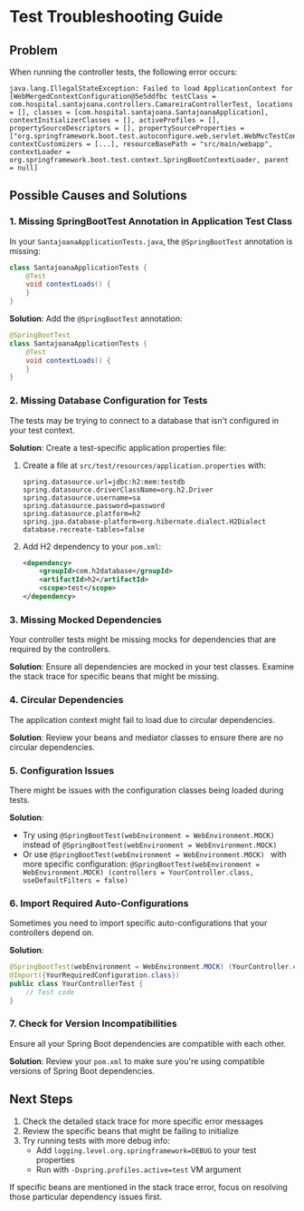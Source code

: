 # Test Troubleshooting Guide

## Problem

When running the controller tests, the following error occurs:

```
java.lang.IllegalStateException: Failed to load ApplicationContext for [WebMergedContextConfiguration@5e5ddfbc testClass = com.hospital.santajoana.controllers.CamareiraControllerTest, locations = [], classes = [com.hospital.santajoana.SantajoanaApplication], contextInitializerClasses = [], activeProfiles = [], propertySourceDescriptors = [], propertySourceProperties = ["org.springframework.boot.test.autoconfigure.web.servlet.WebMvcTestContextBootstrapper=true"], contextCustomizers = [...], resourceBasePath = "src/main/webapp", contextLoader = org.springframework.boot.test.context.SpringBootContextLoader, parent = null]
```

## Possible Causes and Solutions

### 1. Missing SpringBootTest Annotation in Application Test Class

In your `SantajoanaApplicationTests.java`, the `@SpringBootTest` annotation is missing:

```java
class SantajoanaApplicationTests {
    @Test
    void contextLoads() {
    }
}
```

**Solution**: Add the `@SpringBootTest` annotation:

```java
@SpringBootTest
class SantajoanaApplicationTests {
    @Test
    void contextLoads() {
    }
}
```

### 2. Missing Database Configuration for Tests

The tests may be trying to connect to a database that isn't configured in your test context.

**Solution**: Create a test-specific application properties file:

1. Create a file at `src/test/resources/application.properties` with:
   ```properties
   spring.datasource.url=jdbc:h2:mem:testdb
   spring.datasource.driverClassName=org.h2.Driver
   spring.datasource.username=sa
   spring.datasource.password=password
   spring.datasource.platform=h2
   spring.jpa.database-platform=org.hibernate.dialect.H2Dialect
   database.recreate-tables=false
   ```

2. Add H2 dependency to your `pom.xml`:
   ```xml
   <dependency>
       <groupId>com.h2database</groupId>
       <artifactId>h2</artifactId>
       <scope>test</scope>
   </dependency>
   ```

### 3. Missing Mocked Dependencies

Your controller tests might be missing mocks for dependencies that are required by the controllers.

**Solution**: Ensure all dependencies are mocked in your test classes. Examine the stack trace for specific beans that might be missing.

### 4. Circular Dependencies

The application context might fail to load due to circular dependencies.

**Solution**: Review your beans and mediator classes to ensure there are no circular dependencies.

### 5. Configuration Issues

There might be issues with the configuration classes being loaded during tests.

**Solution**: 
- Try using `@SpringBootTest(webEnvironment = WebEnvironment.MOCK)` instead of `@SpringBootTest(webEnvironment = WebEnvironment.MOCK) `
- Or use `@SpringBootTest(webEnvironment = WebEnvironment.MOCK) ` with more specific configuration: `@SpringBootTest(webEnvironment = WebEnvironment.MOCK) (controllers = YourController.class, useDefaultFilters = false)`

### 6. Import Required Auto-Configurations

Sometimes you need to import specific auto-configurations that your controllers depend on.

**Solution**:
```java
@SpringBootTest(webEnvironment = WebEnvironment.MOCK) (YourController.class)
@Import({YourRequiredConfiguration.class})
public class YourControllerTest {
    // Test code
}
```

### 7. Check for Version Incompatibilities

Ensure all your Spring Boot dependencies are compatible with each other.

**Solution**: Review your `pom.xml` to make sure you're using compatible versions of Spring Boot dependencies.

## Next Steps

1. Check the detailed stack trace for more specific error messages
2. Review the specific beans that might be failing to initialize
3. Try running tests with more debug info: 
   - Add `logging.level.org.springframework=DEBUG` to your test properties
   - Run with `-Dspring.profiles.active=test` VM argument

If specific beans are mentioned in the stack trace error, focus on resolving those particular dependency issues first.
